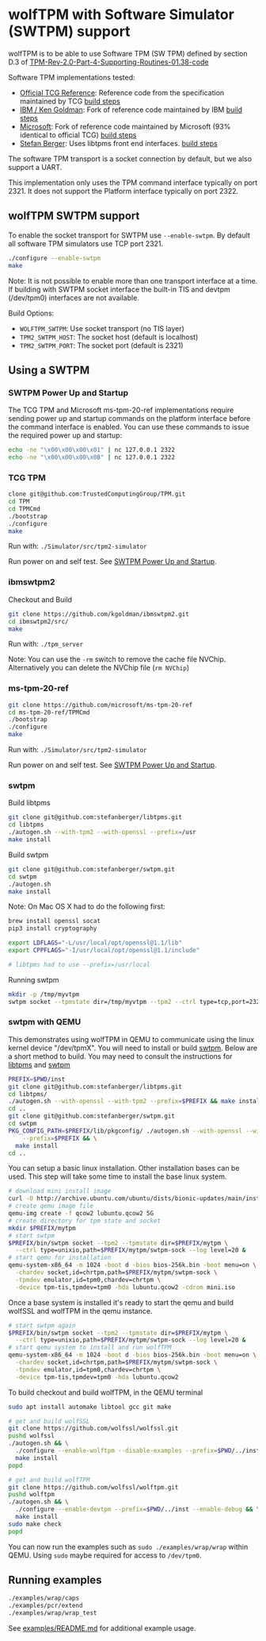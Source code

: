 # wolfTPM with Software Simulator (SWTPM) support

wolfTPM is to be able to use Software TPM (SW TPM) defined by section D.3 of [TPM-Rev-2.0-Part-4-Supporting-Routines-01.38-code](https://trustedcomputinggroup.org/wp-content/uploads/TPM-Rev-2.0-Part-4-Supporting-Routines-01.38-code.pdf)

Software TPM implementations tested:
* [Official TCG Reference](https://github.com/TrustedComputingGroup/TPM): Reference code from the specification maintained by TCG [build steps](#tcg-tpm)
* [IBM / Ken Goldman](https://github.com/kgoldman/ibmswtpm2): Fork of reference code maintained by IBM [build steps](#ibmswtpm2)
* [Microsoft](https://github.com/microsoft/ms-tpm-20-ref): Fork of reference code maintained by Microsoft (93% identical to official TCG) [build steps](#ms-tpm-20-ref)
* [Stefan Berger](https://github.com/stefanberger/swtpm): Uses libtpms front end interfaces. [build steps](#swtpm)

The software TPM transport is a socket connection by default, but we also support a UART.

This implementation only uses the TPM command interface typically on port 2321. It does not support the Platform interface typically on port 2322.

## wolfTPM SWTPM support

To enable the socket transport for SWTPM use `--enable-swtpm`. By default all software TPM simulators use TCP port 2321.

```sh
./configure --enable-swtpm
make
```

Note: It is not possible to enable more than one transport interface at a time. If building with SWTPM socket interface the built-in TIS and devtpm (/dev/tpm0) interfaces are not available.

Build Options:

* `WOLFTPM_SWTPM`: Use socket transport (no TIS layer)
* `TPM2_SWTPM_HOST`: The socket host (default is localhost)
* `TPM2_SWTPM_PORT`: The socket port (default is 2321)

## Using a SWTPM

### SWTPM Power Up and Startup

The TCG TPM and Microsoft ms-tpm-20-ref implementations require sending power up and startup commands on the platform interface before the command interface is enabled. You can use these commands to issue the required power up and startup:

```sh
echo -ne "\x00\x00\x00\x01" | nc 127.0.0.1 2322
echo -ne "\x00\x00\x00\x0B" | nc 127.0.0.1 2322
```

### TCG TPM

```sh
clone git@github.com:TrustedComputingGroup/TPM.git
cd TPM
cd TPMCmd
./bootstrap
./configure
make
```

Run with: `./Simulator/src/tpm2-simulator`

Run power on and self test. See [SWTPM Power Up and Startup](#swtpm-power-up-and-startup).

### ibmswtpm2

Checkout and Build
```sh
git clone https://github.com/kgoldman/ibmswtpm2.git
cd ibmswtpm2/src/
make
```

Run with: `./tpm_server`

Note: You can use the `-rm` switch to remove the cache file NVChip. Alternatively you can delete the NVChip file (`rm NVChip`)


### ms-tpm-20-ref

```sh
git clone https://github.com/microsoft/ms-tpm-20-ref
cd ms-tpm-20-ref/TPMCmd
./bootstrap
./configure
make
```

Run with: `./Simulator/src/tpm2-simulator`

Run power on and self test. See [SWTPM Power Up and Startup](#swtpm-power-up-and-startup).


### swtpm

Build libtpms

```sh
git clone git@github.com:stefanberger/libtpms.git
cd libtpms
./autogen.sh --with-tpm2 --with-openssl --prefix=/usr
make install
```

Build swtpm

```sh
git clone git@github.com:stefanberger/swtpm.git
cd swtpm
./autogen.sh
make install
```

Note: On Mac OS X had to do the following first:

```sh
brew install openssl socat
pip3 install cryptography

export LDFLAGS="-L/usr/local/opt/openssl@1.1/lib"
export CPPFLAGS="-I/usr/local/opt/openssl@1.1/include"

# libtpms had to use --prefix=/usr/local
```

Running swtpm

```sh
mkdir -p /tmp/myvtpm
swtpm socket --tpmstate dir=/tmp/myvtpm --tpm2 --ctrl type=tcp,port=2322 --server type=tcp,port=2321 --flags not-need-init
```

### swtpm with QEMU

This demonstrates using wolfTPM in QEMU to communicate using the linux
kernel device "/dev/tpmX". You will need to install or build
[swtpm](https://github.com/stefanberger/swtpm). Below are a short
method to build. You may need to consult the instructions for
[libtpms](https://github.com/stefanberger/libtpms/wiki#compile-and-install-on-linux)
and
[swtpm](https://github.com/stefanberger/swtpm/wiki#compile-and-install-on-linux)

```sh
PREFIX=$PWD/inst
git clone git@github.com:stefanberger/libtpms.git
cd libtpms/
./autogen.sh --with-openssl --with-tpm2 --prefix=$PREFIX && make install
cd ..
git clone git@github.com:stefanberger/swtpm.git
cd swtpm
PKG_CONFIG_PATH=$PREFIX/lib/pkgconfig/ ./autogen.sh --with-openssl --with-tpm2 \
    --prefix=$PREFIX && \
  make install
cd ..
```

You can setup a basic linux installation. Other installation bases can
be used. This step will take some time to install the base linux
system.

```sh
# download mini install image
curl -O http://archive.ubuntu.com/ubuntu/dists/bionic-updates/main/installer-amd64/current/images/netboot/mini.iso
# create qemu image file
qemu-img create -f qcow2 lubuntu.qcow2 5G
# create directory for tpm state and socket
mkdir $PREFIX/mytpm
# start swtpm
$PREFIX/bin/swtpm socket --tpm2 --tpmstate dir=$PREFIX/mytpm \
  --ctrl type=unixio,path=$PREFIX/mytpm/swtpm-sock --log level=20 &
# start qemu for installation
qemu-system-x86_64 -m 1024 -boot d -bios bios-256k.bin -boot menu=on \
  -chardev socket,id=chrtpm,path=$PREFIX/mytpm/swtpm-sock \
  -tpmdev emulator,id=tpm0,chardev=chrtpm \
  -device tpm-tis,tpmdev=tpm0 -hda lubuntu.qcow2 -cdrom mini.iso
```

Once a base system is installed it's ready to start the qemu and build
wolfSSL and wolfTPM in the qemu instance.

```sh
# start swtpm again
$PREFIX/bin/swtpm socket --tpm2 --tpmstate dir=$PREFIX/mytpm \
  --ctrl type=unixio,path=$PREFIX/mytpm/swtpm-sock --log level=20 &
# start qemu system to install and run wolfTPM
qemu-system-x86_64 -m 1024 -boot d -bios bios-256k.bin -boot menu=on \
  -chardev socket,id=chrtpm,path=$PREFIX/mytpm/swtpm-sock \
  -tpmdev emulator,id=tpm0,chardev=chrtpm \
  -device tpm-tis,tpmdev=tpm0 -hda lubuntu.qcow2
```

To build checkout and build wolfTPM, in the QEMU terminal

```sh
sudo apt install automake libtool gcc git make

# get and build wolfSSL
git clone https://github.com/wolfssl/wolfssl.git
pushd wolfssl
./autogen.sh && \
  ./configure --enable-wolftpm --disable-examples --prefix=$PWD/../inst && \
  make install
popd

# get and build wolfTPM
git clone https://github.com/wolfssl/wolftpm.git
pushd wolftpm
./autogen.sh && \
  ./configure --enable-devtpm --prefix=$PWD/../inst --enable-debug && \
  make install
sudo make check
popd
```

You can now run the examples such as `sudo ./examples/wrap/wrap`
within QEMU. Using `sudo` maybe required for access to `/dev/tpm0`.


## Running examples

```sh
./examples/wrap/caps
./examples/pcr/extend
./examples/wrap/wrap_test
```

See [examples/README.md](/examples/README.md) for additional example usage.
